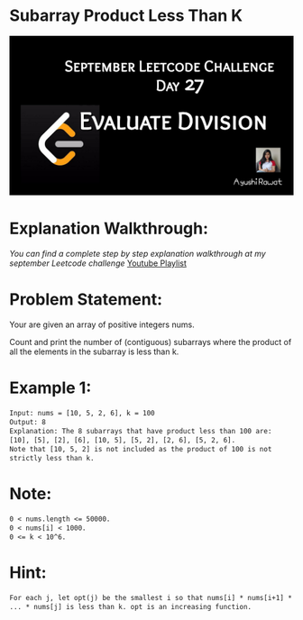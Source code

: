 Subarray Product Less Than K
==========================

![alt text](https://github.com/ayushi7rawat/LeetCode/blob/master/September%20Leetcode%20Challenge/D27%20Evaluate%20Division/cover.jpg)

Explanation Walkthrough:
==========================
*You can find a complete step by step explanation walkthrough at my september Leetcode challenge* [Youtube Playlist](https://www.youtube.com/playlist?list=PLjaO05BrsbIP4_rYhYjB95q-IpxoIXmlm)

Problem Statement:
==========================
Your are given an array of positive integers nums.

Count and print the number of (contiguous) subarrays where the product of all the elements in the subarray is less than k.

Example 1:
==========================
```
Input: nums = [10, 5, 2, 6], k = 100
Output: 8
Explanation: The 8 subarrays that have product less than 100 are: [10], [5], [2], [6], [10, 5], [5, 2], [2, 6], [5, 2, 6].
Note that [10, 5, 2] is not included as the product of 100 is not strictly less than k.
```

Note:
==========================
```
0 < nums.length <= 50000.
0 < nums[i] < 1000.
0 <= k < 10^6.
```

Hint:
==========================
```
For each j, let opt(j) be the smallest i so that nums[i] * nums[i+1] * ... * nums[j] is less than k. opt is an increasing function.
```
